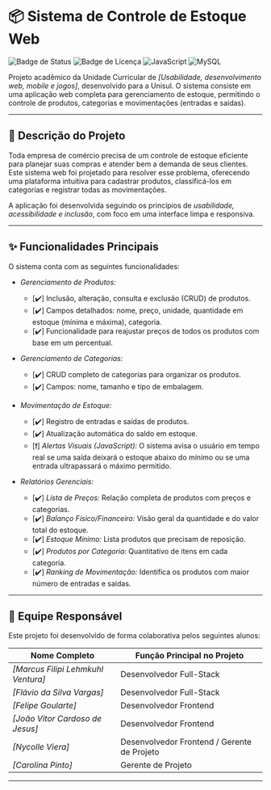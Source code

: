 # 📦 Sistema de Controle de Estoque Web

![Badge de Status](https://img.shields.io/badge/status-em%20desenvolvimento-yellow)
![Badge de Licença](https://img.shields.io/badge/license-MIT-blue)
![JavaScript](https://img.shields.io/badge/JavaScript-ES6-yellow)
![MySQL](https://img.shields.io/badge/MySQL-8.0-blue)

Projeto acadêmico da Unidade Curricular de *[Usabilidade, desenvolvimento web, mobile e jogos]*, desenvolvido para a Unisul. O sistema consiste em uma aplicação web completa para gerenciamento de estoque, permitindo o controle de produtos, categorias e movimentações (entradas e saídas).

---

## 📝 Descrição do Projeto

Toda empresa de comércio precisa de um controle de estoque eficiente para planejar suas compras e atender bem a demanda de seus clientes. Este sistema web foi projetado para resolver esse problema, oferecendo uma plataforma intuitiva para cadastrar produtos, classificá-los em categorias e registrar todas as movimentações.

A aplicação foi desenvolvida seguindo os princípios de *usabilidade, acessibilidade e inclusão*, com foco em uma interface limpa e responsiva.

---

## ✨ Funcionalidades Principais

O sistema conta com as seguintes funcionalidades:

* *Gerenciamento de Produtos:*
    * [✔️] Inclusão, alteração, consulta e exclusão (CRUD) de produtos.
    * [✔️] Campos detalhados: nome, preço, unidade, quantidade em estoque (mínima e máxima), categoria.
    * [✔️] Funcionalidade para reajustar preços de todos os produtos com base em um percentual.

* *Gerenciamento de Categorias:*
    * [✔️] CRUD completo de categorias para organizar os produtos.
    * [✔️] Campos: nome, tamanho e tipo de embalagem.

* *Movimentação de Estoque:*
    * [✔️] Registro de entradas e saídas de produtos.
    * [✔️] Atualização automática do saldo em estoque.
    * [❗] *Alertas Visuais (JavaScript):* O sistema avisa o usuário em tempo real se uma saída deixará o estoque abaixo do mínimo ou se uma entrada ultrapassará o máximo permitido.

* *Relatórios Gerenciais:*
    * [✔️] *Lista de Preços:* Relação completa de produtos com preços e categorias.
    * [✔️] *Balanço Físico/Financeiro:* Visão geral da quantidade e do valor total do estoque.
    * [✔️] *Estoque Mínimo:* Lista produtos que precisam de reposição.
    * [✔️] *Produtos por Categoria:* Quantitativo de itens em cada categoria.
    * [✔️] *Ranking de Movimentação:* Identifica os produtos com maior número de entradas e saídas.

---

## 👥 Equipe Responsável

Este projeto foi desenvolvido de forma colaborativa pelos seguintes alunos:

| Nome Completo        | Função Principal no Projeto          |
| -------------------- | ------------------------------------ |
| *[Marcus Filipi Lehmkuhl Ventura]* | Desenvolvedor Full-Stack  |
| *[Flávio da Silva Vargas]* | Desenvolvedor Full-Stack  |
| *[Felipe Goularte]* | Desenvolvedor Frontend  |
| *[João Vitor Cardoso de Jesus]* | Desenvolvedor Frontend  |
| *[Nycolle Viera]* | Desenvolvedor Frontend / Gerente de Projeto  |
| *[Carolina Pinto]* | Gerente de Projeto  |






---